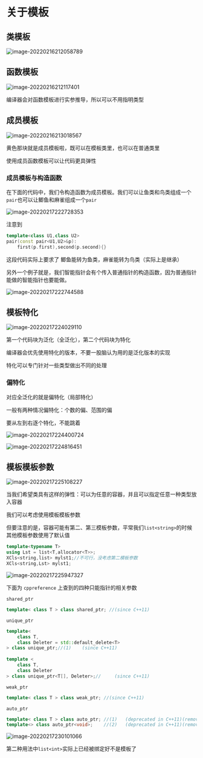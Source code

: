 # 关于模板

## 类模板

![image-20220216212058789](https://s2.loli.net/2022/02/16/6GDosFplxM81L9K.png)

## 函数模板

![image-20220216212117401](https://s2.loli.net/2022/02/16/mZoPQV9OzF6TIxk.png)

编译器会对函数模板进行实参推导，所以可以不用指明类型

## 成员模板

![image-20220216213018567](https://s2.loli.net/2022/02/16/hgjZn1SE6vIqoaR.png)

黄色那块就是成员模板啦，既可以在模板类里，也可以在普通类里

使用成员函数模板可以让代码更具弹性

### 成员模板与构造函数

在下面的代码中，我们令构造函数为成员模板。我们可以让鱼类和鸟类组成一个`pair`也可以让鲫鱼和麻雀组成一个`pair`

![image-20220217222728353](https://s2.loli.net/2022/02/17/LwqpgKWSb6ZjePD.png)

注意到

```cpp
template<class U1,class U2>
pair(const pair<U1,U2>&p):
	first(p.first),second(p.second){}
```

这段代码实际上要求了 鲫鱼能转为鱼类，麻雀能转为鸟类（实际上是继承）

另外一个例子就是，我们智能指针会有个传入普通指针的构造函数，因为普通指针能做的智能指针也要能做。

![image-20220217222744588](https://s2.loli.net/2022/02/17/Bx4alqQfJLkI9tj.png)

## 模板特化

![image-20220217224029110](https://s2.loli.net/2022/02/17/jpg4J3zoUD9ibMS.png)

第一个代码块为泛化（全泛化），第二个代码块为特化

编译器会优先使用特化的版本，不要一股脑认为用的是泛化版本的实现

特化可以专门针对一些类型做出不同的处理

### 偏特化

对应全泛化的就是偏特化（局部特化）

一般有两种情况偏特化：个数的偏、范围的偏

要从左到右逐个特化，不能跳着

![image-20220217224400724](https://s2.loli.net/2022/02/17/gGFphL4EOsrHKmv.png)



![image-20220217224816451](https://s2.loli.net/2022/02/17/nh5Eb8sRNW6avdz.png)

## 模板模板参数

![image-20220217225108227](https://s2.loli.net/2022/02/17/ZcpNqoesSKnMyxk.png)

当我们希望类具有这样的弹性：可以为任意的容器，并且可以指定任意一种类型放入容器

我们可以考虑使用模板模板参数

但要注意的是，容器可能有第二、第三模板参数，平常我们`list<string>`的时候其他模板参数使用了默认值

```cpp
template<typename T>
using Lst = list<T,allocator<T>>;
XCls<string,list> mylst1;//不可行，没考虑第二模板参数
XCls<string,Lst> mylst1;
```

![image-20220217225947327](https://s2.loli.net/2022/02/17/EIAjrMu5gaKSLep.png)

下面为 `cppreference` 上查到的四种只能指针的相关参数

`shared_ptr`

```cpp
template< class T > class shared_ptr; //(since C++11)
```

`unique_ptr`

```cpp
template<
    class T,
    class Deleter = std::default_delete<T>
> class unique_ptr;//(1) 	(since C++11)
	
template <
    class T,
    class Deleter
> class unique_ptr<T[], Deleter>;// 	(since C++11)
```

`weak_ptr`

```cpp
template< class T > class weak_ptr; //(since C++11)
```

`auto_ptr`

```cpp
template< class T > class auto_ptr; //(1) 	(deprecated in C++11)(removed in C++17)
template<> class auto_ptr<void>;	//(2) 	(deprecated in C++11)(removed in C++17)
```



![image-20220217230101066](https://s2.loli.net/2022/02/17/3EqyX2NSGh4I8oj.png)

第二种用法中`list<int>`实际上已经被绑定好不是模板了